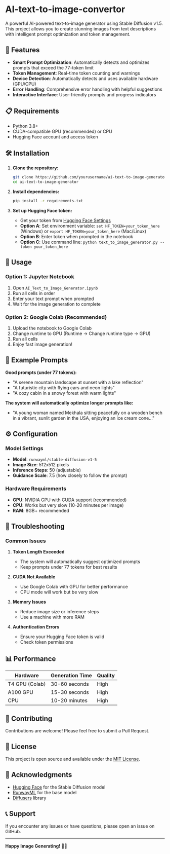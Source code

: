 # AI-text-to-image-convertor

A powerful AI-powered text-to-image generator using Stable Diffusion v1.5. This project allows you to create stunning images from text descriptions with intelligent prompt optimization and token management.

## 🚀 Features

- **Smart Prompt Optimization**: Automatically detects and optimizes prompts that exceed the 77-token limit
- **Token Management**: Real-time token counting and warnings
- **Device Detection**: Automatically detects and uses available hardware (GPU/CPU)
- **Error Handling**: Comprehensive error handling with helpful suggestions
- **Interactive Interface**: User-friendly prompts and progress indicators

## 📋 Requirements

- Python 3.8+
- CUDA-compatible GPU (recommended) or CPU
- Hugging Face account and access token

## 🛠️ Installation

1. **Clone the repository:**
   ```bash
   git clone https://github.com/yourusername/ai-text-to-image-generator.git
   cd ai-text-to-image-generator
   ```

2. **Install dependencies:**
   ```bash
   pip install -r requirements.txt
   ```

3. **Set up Hugging Face token:**
   - Get your token from [Hugging Face Settings](https://huggingface.co/settings/tokens)
   - **Option A**: Set environment variable: `set HF_TOKEN=your_token_here` (Windows) or `export HF_TOKEN=your_token_here` (Mac/Linux)
   - **Option B**: Enter token when prompted in the notebook
   - **Option C**: Use command line: `python text_to_image_generator.py --token your_token_here`

## 🎯 Usage

### Option 1: Jupyter Notebook
1. Open `AI_Text_to_Image_Generator.ipynb`
2. Run all cells in order
3. Enter your text prompt when prompted
4. Wait for the image generation to complete

### Option 2: Google Colab (Recommended)
1. Upload the notebook to Google Colab
2. Change runtime to GPU (Runtime → Change runtime type → GPU)
3. Run all cells
4. Enjoy fast image generation!

## 📝 Example Prompts

**Good prompts (under 77 tokens):**
- "A serene mountain landscape at sunset with a lake reflection"
- "A futuristic city with flying cars and neon lights"
- "A cozy cabin in a snowy forest with warm lights"

**The system will automatically optimize longer prompts like:**
- "A young woman named Mekhala sitting peacefully on a wooden bench in a vibrant, sunlit garden in the USA, enjoying an ice cream cone..."

## ⚙️ Configuration

### Model Settings
- **Model**: `runwayml/stable-diffusion-v1-5`
- **Image Size**: 512x512 pixels
- **Inference Steps**: 50 (adjustable)
- **Guidance Scale**: 7.5 (how closely to follow the prompt)

### Hardware Requirements
- **GPU**: NVIDIA GPU with CUDA support (recommended)
- **CPU**: Works but very slow (10-20 minutes per image)
- **RAM**: 8GB+ recommended

## 🔧 Troubleshooting

### Common Issues

1. **Token Length Exceeded**
   - The system will automatically suggest optimized prompts
   - Keep prompts under 77 tokens for best results

2. **CUDA Not Available**
   - Use Google Colab with GPU for better performance
   - CPU mode will work but be very slow

3. **Memory Issues**
   - Reduce image size or inference steps
   - Use a machine with more RAM

4. **Authentication Errors**
   - Ensure your Hugging Face token is valid
   - Check token permissions

## 📊 Performance

| Hardware | Generation Time | Quality |
|----------|----------------|---------|
| T4 GPU (Colab) | 30-60 seconds | High |
| A100 GPU | 15-30 seconds | High |
| CPU | 10-20 minutes | High |

## 🤝 Contributing

Contributions are welcome! Please feel free to submit a Pull Request.

## 📄 License

This project is open source and available under the [MIT License](LICENSE).

## 🙏 Acknowledgments

- [Hugging Face](https://huggingface.co/) for the Stable Diffusion model
- [RunwayML](https://runwayml.com/) for the base model
- [Diffusers](https://github.com/huggingface/diffusers) library

## 📞 Support

If you encounter any issues or have questions, please open an issue on GitHub.

---

**Happy Image Generating! 🎨✨**
